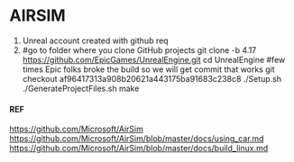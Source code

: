 # AIRSIM
1. Unreal account created with github req
2.     
     #go to folder where you clone GitHub projects
     git clone -b 4.17 https://github.com/EpicGames/UnrealEngine.git
     cd UnrealEngine
     #few times Epic folks broke the build so we will get commit that works
     git checkout af96417313a908b20621a443175ba91683c238c8
     ./Setup.sh
     ./GenerateProjectFiles.sh
     make







#### REF

https://github.com/Microsoft/AirSim
https://github.com/Microsoft/AirSim/blob/master/docs/using_car.md
https://github.com/Microsoft/AirSim/blob/master/docs/build_linux.md

